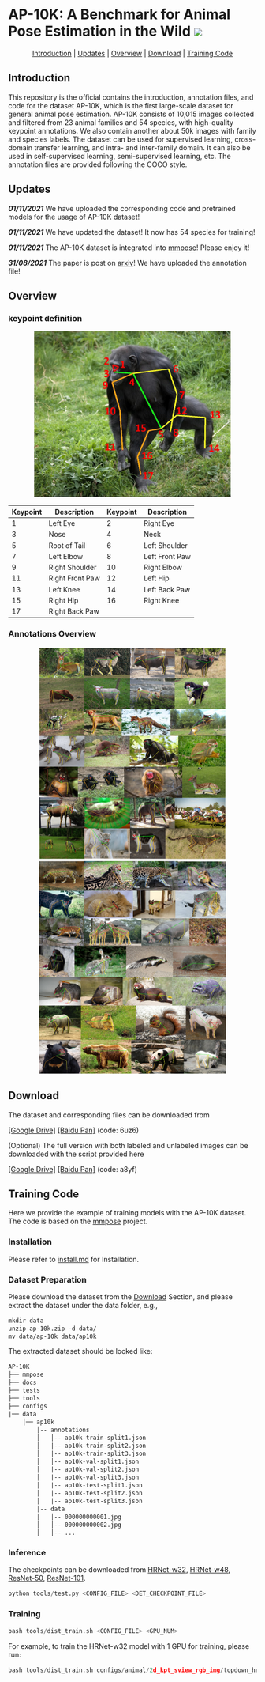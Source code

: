 <h1 align="left">AP-10K: A Benchmark for Animal Pose Estimation in the Wild <a href="https://arxiv.org/abs/2108.12617"><img  src="https://img.shields.io/badge/arXiv-Paper-<COLOR>.svg" ></a>
</a> </h1> 

<p align="center">
  <a href="#introduction">Introduction</a> |
  <a href="#Updates">Updates</a> |
  <a href="#Overview">Overview</a> |
  <a href="#download">Download</a> |
  <a href="#training-code">Training Code</a>
</p>

## Introduction

<p align="left">This repository is the official contains the introduction, annotation files, and code for the dataset AP-10K, which is the first large-scale dataset for general animal pose estimation. AP-10K consists of 10,015 images collected and filtered from 23 animal families and 54 species, with high-quality keypoint annotations. We also contain another about 50k images with family and species labels. The dataset can be used for supervised learning, cross-domain transfer learning, and intra- and inter-family domain. It can also be used in self-supervised learning, semi-supervised learning, etc. The annotation files are provided following the COCO style. </p>

## Updates

***01/11/2021***
We have uploaded the corresponding code and pretrained models for the usage of AP-10K dataset!

***01/11/2021***
We have updated the dataset! It now has 54 species for training!

***01/11/2021***
The AP-10K dataset is integrated into <a href='https://github.com/open-mmlab/mmpose/blob/master/docs/tasks/2d_animal_keypoint.md#ap-10k'>mmpose</a>! Please enjoy it!

***31/08/2021***
The paper is post on <a href="https://arxiv.org/abs/2108.12617">arxiv</a>! We have uploaded the annotation file!

## Overview

### keypoint definition

<p align="center">
<img src="images/keypointDef.jpg" width="400">
</p>

<table div align=center>
<thead>
  <tr>
    <th>Keypoint</th>
    <th>Description</th>
    <th>Keypoint</th>
    <th>Description</th>
  </tr>
</thead>
<tbody>
  <tr>
    <td>1</td>
    <td>Left Eye</td>
    <td>2</td>
    <td>Right Eye</td>
  </tr>
  <tr>
    <td>3</td>
    <td>Nose</td>
    <td>4</td>
    <td>Neck</td>
  </tr>
  <tr>
    <td>5</td>
    <td>Root of Tail</td>
    <td>6</td>
    <td>Left Shoulder</td>
  </tr>
  <tr>
    <td>7</td>
    <td>Left Elbow</td>
    <td>8</td>
    <td>Left Front Paw</td>
  </tr>
  <tr>
    <td>9</td>
    <td>Right Shoulder</td>
    <td>10</td>
    <td>Right Elbow</td>
  </tr>
  <tr>
    <td>11</td>
    <td>Right Front Paw</td>
    <td>12</td>
    <td>Left Hip</td>
  </tr>
  <tr>
    <td>13</td>
    <td>Left Knee</td>
    <td>14</td>
    <td>Left Back Paw</td>
  </tr>
  <tr>
    <td>15</td>
    <td>Right Hip</td>
    <td>16</td>
    <td>Right Knee</td>
  </tr>
  <tr>
    <td>17</td>
    <td>Right Back Paw</td>
    <td></td>
    <td></td>
  </tr>
</tbody>
</table>

### Annotations Overview
<p align="center">
<img src="images/Overview_species1.jpg" width="380" height='430'><img src="images/Overview_species2.jpg" width="380" height='430'>
</p>

## Download

The dataset and corresponding files can be downloaded from 

<a href='https://drive.google.com/file/d/1-FNNGcdtAQRehYYkGY1y4wzFNg4iWNad/view?usp=sharing'>[Google Drive]</a> <a href='https://pan.baidu.com/s/1tBGHjHIjDBV9Wcwy_Y2pkw'>[Baidu Pan]</a> (code: 6uz6)

(Optional) The full version with both labeled and unlabeled images can be downloaded with the script provided here 

<a href='https://drive.google.com/file/d/1aIZwekaVa2AhaDPXOHD9MVaoFHU65vhJ/view?usp=sharing'>[Google Drive]</a> <a href='https://pan.baidu.com/s/1rvOSfaHKGG5F7XafGyAe3w'>[Baidu Pan]</a> (code: a8yf)


## Training Code

Here we provide the example of training models with the AP-10K dataset. The code is based on the <a href='https://github.com/open-mmlab/mmpose/blob/master/docs/tasks/2d_animal_keypoint.md#ap-10k'>mmpose</a> project. 


### Installation

Please refer to <a href='https://github.com/open-mmlab/mmpose/blob/master/docs/install.md'>install.md</a> for Installation.

### Dataset Preparation

Please download the dataset from the <a href='#download'>Download</a> Section, and please extract the dataset under the data folder, e.g.,

```
mkdir data
unzip ap-10k.zip -d data/
mv data/ap-10k data/ap10k
```

The extracted dataset should be looked like:

```text
AP-10K
├── mmpose
├── docs
├── tests
├── tools
├── configs
|── data
    │── ap10k
        │-- annotations
        │   │-- ap10k-train-split1.json
        │   |-- ap10k-train-split2.json
        │   |-- ap10k-train-split3.json
        │   │-- ap10k-val-split1.json
        │   |-- ap10k-val-split2.json
        │   |-- ap10k-val-split3.json
        │   |-- ap10k-test-split1.json
        │   |-- ap10k-test-split2.json
        │   |-- ap10k-test-split3.json
        │-- data
        │   │-- 000000000001.jpg
        │   │-- 000000000002.jpg
        │   │-- ...

```

### Inference

The checkpoints can be downloaded from [HRNet-w32](https://download.openmmlab.com/mmpose/animal/hrnet/hrnet_w32_ap10k_256x256-18aac840_20211029.pth), [HRNet-w48](https://download.openmmlab.com/mmpose/animal/hrnet/hrnet_w48_ap10k_256x256-d95ab412_20211029.pth), [ResNet-50](https://download.openmmlab.com/mmpose/animal/resnet/res50_ap10k_256x256-35760eb8_20211029.pth), [ResNet-101](https://download.openmmlab.com/mmpose/animal/resnet/res101_ap10k_256x256-9edfafb9_20211029.pth).

```python
python tools/test.py <CONFIG_FILE> <DET_CHECKPOINT_FILE>
```

### Training

```python
bash tools/dist_train.sh <CONFIG_FILE> <GPU_NUM>
```

For example, to train the HRNet-w32 model with 1 GPU for training, please run:

```python
bash tools/dist_train.sh configs/animal/2d_kpt_sview_rgb_img/topdown_heatmap/ap10k/hrnet_w32_ap10k_256x256.py 1
```


